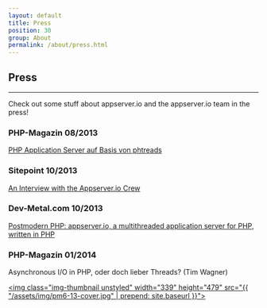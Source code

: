 ```yaml
---
layout: default
title: Press
position: 30
group: About
permalink: /about/press.html
---
```


## Press
<hr>

Check out some stuff about appserver.io and the appserver.io team in the press!

### PHP-Magazin 08/2013
[PHP Application Server auf Basis von phtreads](http://phpmagazin.de/news/PHP-Application-Server-auf-Basis-von-phtreads-166667)

### Sitepoint 10/2013
[An Interview with the Appserver.io Crew](http://www.sitepoint.com/interview-appserver-io-crew/)

### Dev-Metal.com 10/2013
[Postmodern PHP: appserver.io, a multithreaded application server for PHP, written in PHP](http://www.dev-metal.com/postmodern-php-appserver-io-multithreaded-application-server-php-written-php/)

### PHP-Magazin 01/2014
Asynchronous I/O in PHP, oder doch lieber Threads? (Tim Wagner)

<a href="https://phpmagazin.de/PHP-Magazin/PHP-Magazin-62013-167091"><img class="img-thumbnail unstyled" width="339" height="479" src="{{ "/assets/img/pm6-13-cover.jpg" | prepend: site.baseurl }}"></a>

